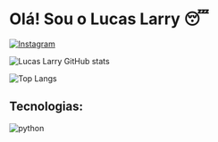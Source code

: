 # Olá! Sou o Lucas Larry 😴
[![Instagram](https://img.shields.io/badge/Instagram-E4405F?style=for-the-badge&logo=instagram&logoColor=white)](https://www.instagram.com/lucaslarryy/)

![Lucas Larry GitHub stats](https://github-readme-stats.vercel.app/api?username=Lucaslarry&theme=dracula)

![Top Langs](https://github-readme-stats.vercel.app/api/top-langs/?username=Lucaslarry&layout=compact)

## Tecnologias:

<div style="display: inline_block">
  <img align="center" alt="python" src="https://img.shields.io/badge/Python-3776AB?style=for-the-badge&logo=python&logoColor=white" />
</div><br/>



